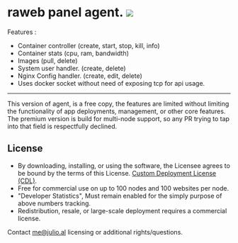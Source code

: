 # raweb panel agent. ![](https://jenkins.julio.al/job/raweb-agent/badge/icon)

Features :
 - Container controller (create, start, stop, kill, info)
 - Container stats (cpu, ram, bandwidth)
 - Images (pull, delete)
 - System user handler. (create, delete)
 - Nginx Config handler. (create, edit, delete)
 - Uses docker socket without need of exposing tcp for api usage.

 --- 

 This version of agent, is a free copy, the features are limited without limiting the functionality of app deployments, management, or other core features. 
 The premium version is build for multi-node support, so any PR trying to tap into that field is respectfully declined.


## License

- By downloading, installing, or using the software, the Licensee agrees to be bound by the terms of this License. [Custom Deployment License (CDL)](./LICENSE).  
- Free for commercial use on up to 100 nodes and 100 websites per node.
- "Developer Statistics", Must remain enabled for the simply purpose of above numbers tracking.
- Redistribution, resale, or large-scale deployment requires a commercial license.

Contact me@julio.al licensing or additional rights/questions.
